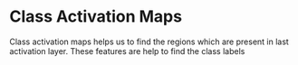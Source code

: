 <h1>Class Activation Maps</h1>
Class activation maps helps us to find the regions which are present in last activation layer. These features are help to find the class labels
